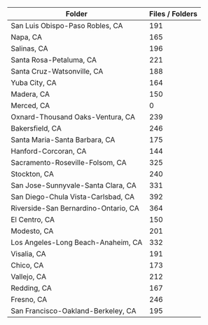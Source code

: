 | Folder                               |   Files / Folders |
|--------------------------------------|-------------------|
| San Luis Obispo-Paso Robles, CA      |               191 |
| Napa, CA                             |               165 |
| Salinas, CA                          |               196 |
| Santa Rosa-Petaluma, CA              |               221 |
| Santa Cruz-Watsonville, CA           |               188 |
| Yuba City, CA                        |               164 |
| Madera, CA                           |               150 |
| Merced, CA                           |                 0 |
| Oxnard-Thousand Oaks-Ventura, CA     |               239 |
| Bakersfield, CA                      |               246 |
| Santa Maria-Santa Barbara, CA        |               175 |
| Hanford-Corcoran, CA                 |               144 |
| Sacramento-Roseville-Folsom, CA      |               325 |
| Stockton, CA                         |               240 |
| San Jose-Sunnyvale-Santa Clara, CA   |               331 |
| San Diego-Chula Vista-Carlsbad, CA   |               392 |
| Riverside-San Bernardino-Ontario, CA |               364 |
| El Centro, CA                        |               150 |
| Modesto, CA                          |               201 |
| Los Angeles-Long Beach-Anaheim, CA   |               332 |
| Visalia, CA                          |               191 |
| Chico, CA                            |               173 |
| Vallejo, CA                          |               212 |
| Redding, CA                          |               167 |
| Fresno, CA                           |               246 |
| San Francisco-Oakland-Berkeley, CA   |               195 |